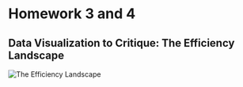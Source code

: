 # Homework 3 and 4

## Data Visualization to Critique: The Efficiency Landscape
![The Efficiency Landscape](Desktop\PotentialUseChart)
